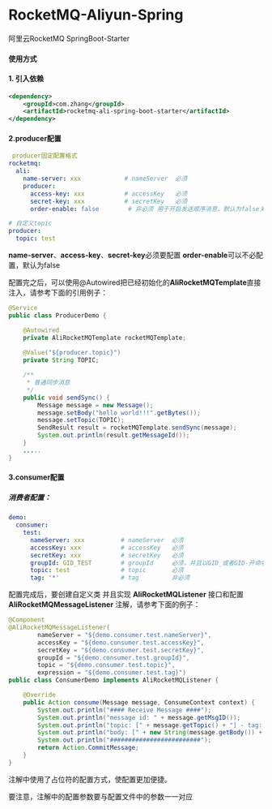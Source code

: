 # RocketMQ-Aliyun-Spring

阿里云RocketMQ SpringBoot-Starter

#### 使用方式

#### 1. 引入依赖
```xml
<dependency>
    <groupId>com.zhang</groupId>
    <artifactId>rocketmq-ali-spring-boot-starter</artifactId>
</dependency>
```

#### 2.producer配置
```yaml
 producer固定配置格式
rocketmq:
  ali:
    name-server: xxx            # nameServer  必须
    producer:
      access-key: xxx           # accessKey   必须
      secret-key: xxx           # secretKey   必须
      order-enable: false        # 非必须 用于开启发送顺序消息，默认为false关闭

# 自定义topic
producer:
  topic: test
```

**name-server**、**access-key**、**secret-key**必须要配置
**order-enable**可以不必配置，默认为false

配置完之后，可以使用@Autowired把已经初始化的**AliRocketMQTemplate**直接注入，请参考下面的引用例子：
```java
@Service
public class ProducerDemo {

    @Autowired
    private AliRocketMQTemplate rocketMQTemplate;
    
    @Value("${producer.topic}")
    private String TOPIC;

    /**
     * 普通同步消息
     */
    public void sendSync() {
        Message message = new Message();
        message.setBody("hello world!!!".getBytes());
        message.setTopic(TOPIC);
        SendResult result = rocketMQTemplate.sendSync(message);
        System.out.println(result.getMessageId());
    }
    .....
}
```
#### 3.consumer配置
##### 消费者配置：
```yml
demo:
  consumer:
    test:
      nameServer: xxx          # nameServer  必须
      accessKey: xxx           # accessKey   必须
      secretKey: xxx           # secretKey   必须
      groupId: GID_TEST        # groupId     必须，并且以GID_或者GID-开命名开头
      topic: test              # topic       必须
      tag: '*'                 # tag         非必须
```
配置完成后，要创建自定义类 并且实现 **AliRocketMQListener** 接口和配置 **AliRocketMQMessageListener** 注解，请参考下面的例子：
```java
@Component
@AliRocketMQMessageListener(
        nameServer = "${demo.consumer.test.nameServer}",
        accessKey = "${demo.consumer.test.accessKey}",
        secretKey = "${demo.consumer.test.secretKey}",
        groupId = "${demo.consumer.test.groupId}",
        topic = "${demo.consumer.test.topic}",
        expression = "${demo.consumer.test.tag}")
public class ConsumerDemo implements AliRocketMQListener {

    @Override
    public Action consume(Message message, ConsumeContext context) {
        System.out.println("#### Receive Message ####");
        System.out.println("message id: " + message.getMsgID());
        System.out.println("topic: [" + message.getTopic() + "] - tag: [" + message.getTag() + "]");
        System.out.println("body: [" + new String(message.getBody()) + "]");
        System.out.println("#########################");
        return Action.CommitMessage;
    }
}
```

注解中使用了占位符的配置方式，使配置更加便捷。

要注意，注解中的配置参数要与配置文件中的参数一一对应


